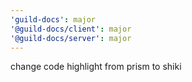 ```yaml
---
'guild-docs': major
'@guild-docs/client': major
'@guild-docs/server': major
---
```


change code highlight from prism to shiki

